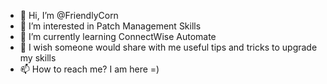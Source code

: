 - 👋 Hi, I’m @FriendlyCorn
- 👀 I’m interested in Patch Management Skills
- 🌱 I’m currently learning ConnectWise Automate
- 💞️ I wish someone would share with me useful tips and tricks to upgrade my skills
- 📫 How to reach me? I am here =)

<!---
FriendlyCorn/FriendlyCorn is a ✨ special ✨ repository because its `README.md` (this file) appears on your GitHub profile.
You can click the Preview link to take a look at your changes.
--->
